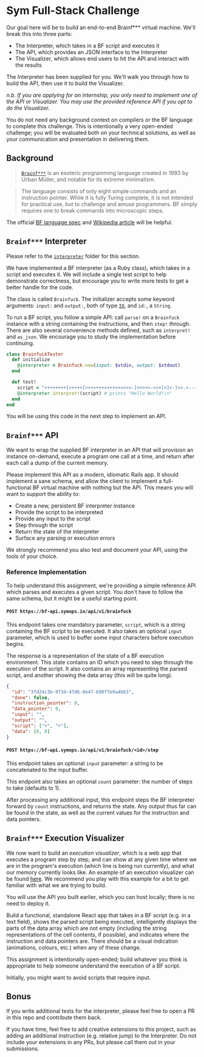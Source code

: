 # Sym Full-Stack Challenge

Our goal here will be to build an end-to-end Brainf\*\*\* virtual machine. We'll break this into three parts:

- The Interpreter, which takes in a BF script and executes it
- The API, which provides an JSON interface to the Interpreter
- The Visualizer, which allows end users to hit the API and interact with the results

The Interpreter has been supplied for you. We'll walk you through how to build the API, then use it to build the Visualizer.

*n.b. If you are applying for an internship, you only need to implement one of the API or Visualizer. You may use the provided reference API if you opt to do the Visualizer.*

You do not need any background context on compilers or the BF language to complete this challenge. This is intentionally a very open-ended challenge; you will be evaluated both on your technical solutions, as well as your communication and presentation in delivering them.

## Background

> [`Brainf***`](https://en.wikipedia.org/wiki/Brainfuck) is an esoteric programming language created in 1993 by Urban Müller, and notable for its extreme minimalism.

> The language consists of only eight simple commands and an instruction pointer. While it is fully Turing complete, it is not intended for practical use, but to challenge and amuse programmers. BF simply requires one to break commands into microscopic steps.

The official [BF language spec](https://www.muppetlabs.com/~breadbox/bf/) and [Wikipedia article](https://en.wikipedia.org/wiki/Brainfuck) will be helpful.

## `Brainf***` Interpreter

Please refer to the [`interpreter`](https://github.com/symopsio/fullstack-challenge/tree/master/interpreter) folder for this section.

We have implemented a BF interpreter (as a Ruby class), which takes in a script and executes it. We will include a single test script to help demonstrate correctness, but encourage you to write more tests to get a better handle for the code.

The class is called `Brainfuck`. The initializer accepts some keyword arguments: `input:` and `output:`, both of type [`IO`](https://ruby-doc.org/core-2.3.1/IO.html), and `id:`, a `String`.

To run a BF script, you follow a simple API: call `parse!` on a `Brainfuck` instance with a string containing the instructions, and then `step!` through. There are also several convenience methods defined, such as `interpret!` and `as_json`. We encourage you to study the implementation before continuing.

```ruby
class BrainfuckTester
  def initialize
    @interpreter = Brainfuck.new(input: $stdin, output: $stdout)
  end

  def test!
    script = "++++++++[>++++[>++>+++>+++>+<<<<-]>+>+>->>+[<]<-]>>.>---.+++++++..+++.>>.<-.<.+++.------.--------.>>+.>++."
    @interpreter.interpret!(script) # prints "Hello World!\n"
  end
end
```

You will be using this code in the next step to implement an API.

## `Brainf***` API

We want to wrap the supplied BF interpreter in an API that will provision an instance on-demand, execute a program one call at a time, and return after each call a dump of the current memory.

Please implement this API as a modern, idiomatic Rails app. It should implement a sane schema, and allow the client to implement a full-functional BF virtual machine with nothing but the API. This means you will want to support the ability to:

- Create a new, persistent BF interpreter instance
- Provide the script to be interpreted
- Provide any input to the script
- Step through the script
- Return the state of the interpreter
- Surface any parsing or execution errors

We strongly recommend you also test and document your API, using the tools of your choice.

### Reference Implementation

To help understand this assignment, we're providing a simple reference API which parses and executes a given script. You don't have to follow the same schema, but it might be a useful starting point.

#### `POST https://bf-api.symops.io/api/v1/brainfuck`

This endpoint takes one mandatory parameter, `script`, which is a string containing the BF script to be executed. It also takes an optional `input` parameter, which is used to buffer some input characters before execution begins.

The response is a representation of the state of a BF execution environment. This state contains an ID which you need to step through the execution of the script. It also contains an array representing the parsed script, and another showing the data array (this will be quite long).

```json
{
  "id": "3fd24c3b-973d-47d6-8e47-b90f7e9a4bb3",
  "done": false,
  "instruction_pointer": 0,
  "data_pointer": 0,
  "input": "",
  "output": "",
  "script": ["+", "+"],
  "data": [0, 0]
}
```

#### `POST https://bf-api.symops.io/api/v1/brainfuck/<id>/step`

This endpoint takes an optional `input` parameter: a string to be concatenated to the input buffer.

This endpoint also takes an optional `count` parameter: the number of steps to take (defaults to 1).

After processing any additional input, this endpoint steps the BF interpreter forward by `count` instructions, and returns the state. Any output thus far can be found in the state, as well as the current values for the instruction and data pointers.

## `Brainf***` Execution Visualizer

We now want to build an _execution visualizer_, which is a web app that executes a program step by step, and can show at any given time where we are in the program's execution (which line is being run currently), and what our memory currently looks like. An example of an execution visualizer can be found [here](https://goo.gl/nDth8B). We recommend you play with this example for a bit to get familiar with what we are trying to build.

You will use the API you built earlier, which you can host locally; there is no need to deploy it.

Build a functional, standalone React app that takes in a BF script (e.g. in a text field), shows the parsed script being executed, intelligently displays the parts of the data array which are not empty (including the string representations of the cell contents, if possible), and indicates where the instruction and data pointers are. There should be a visual indication (animations, colours, etc.) when any of these change.

This assignment is intentionally open-ended; build whatever you think is appropriate to help someone understand the execution of a BF script.

Initially, you might want to avoid scripts that require input.

## Bonus

If you write additional tests for the interpreter, please feel free to open a PR in this repo and contribute them back.

If you have time, feel free to add creative extensions to this project, such as adding an additional instruction (e.g. relative jump) to the Interpreter. Do not include your extensions in any PRs, but please call them out in your submissions.
